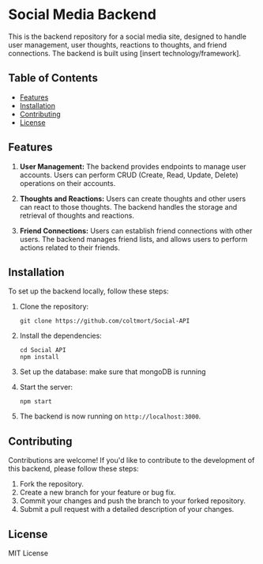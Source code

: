 # Social Media Backend

This is the backend repository for a social media site, designed to handle user management, user thoughts, reactions to thoughts, and friend connections. The backend is built using [insert technology/framework].

## Table of Contents

- [Features](#features)
- [Installation](#installation)
- [Contributing](#contributing)
- [License](#license)

## Features

1. **User Management:** The backend provides endpoints to manage user accounts. Users can perform CRUD (Create, Read, Update, Delete) operations on their accounts.

2. **Thoughts and Reactions:** Users can create thoughts and other users can react to those thoughts. The backend handles the storage and retrieval of thoughts and reactions.

3. **Friend Connections:** Users can establish friend connections with other users. The backend manages friend lists, and allows users to perform actions related to their friends.

## Installation

To set up the backend locally, follow these steps:

1. Clone the repository:
   ```
   git clone https://github.com/coltmort/Social-API
   ```

2. Install the dependencies:
   ```
   cd Social API
   npm install
   ```

3. Set up the database:
    make sure that mongoDB is running

4. Start the server:
   ```
   npm start
   ```

5. The backend is now running on `http://localhost:3000`.


## Contributing

Contributions are welcome! If you'd like to contribute to the development of this backend, please follow these steps:

1. Fork the repository.
2. Create a new branch for your feature or bug fix.
3. Commit your changes and push the branch to your forked repository.
4. Submit a pull request with a detailed description of your changes.

## License

MIT License
